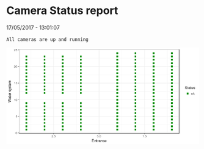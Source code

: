 Camera Status report
================
17/05/2017 - 13:01:07

    All cameras are up and running

![](camreport_files/figure-markdown_github/unnamed-chunk-2-1.png)
